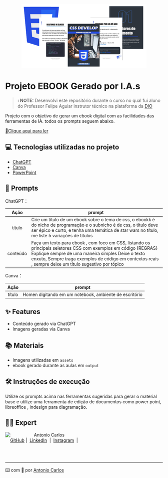 





<p align="center">
<img 
    src="assets/capagit.png"
    width="400"  
/>
</p>

# Projeto EBOOK Gerado por I.A.s


 > ℹ️ **NOTE:** Desenvolvi este repositório durante o curso no qual fui aluno do Professor Felipe Aguiar instrutor técnico na plataforma da [DIO](https://dio.me)

Projeto com o objetivo de gerar um ebook digital com as facilidades das ferramentas de IA. todos os prompts
seguem abaixo.

<a href="output/CSS DEVELOP - ANTONIO CARLOS.pdf" title="View PDF now"> <font style="vertical-align: inherit;"><font style="vertical-align: inherit;">📘</font></font>Clique aqui para ler</a>

## 💻 Tecnologias utilizadas no projeto

- [ChatGPT](https://chat.openai.com/) 
- [Canva](https://www.canva.com/pt_br/free/)
- [PowerPoint](https://www.microsoft.com/en/microsoft-365/powerpoint)

## <font style="vertical-align: inherit;"><font style="vertical-align: inherit;">📝</font></font> Prompts


ChatGPT：

|   Ação   | prompt                                                                                                                                                                                                                                                                         |
| :------: | ------------------------------------------------------------------------------------------------------------------------------------------------------------------------------------------------------------------------------------------------------------------------------ |
|  título  | Crie um título de um ebook sobre o tema de css, o ebookk é do nicho de programação e o subnicho é de css, o título deve ser épico e curto, e tenha uma temática de star wars no título, me liste 5 variações de títulos                                                        |
| conteúdo | Faça um texto para ebook , com foco em CSS, listando os principais seletores CSS com exemplos em código {REGRAS} Explique sempre de uma maneira simples Deixe o texto enxuto, Sempre traga exemplos de código em contextos reais , sempre deixe um título sugestivo por tópico |


Canva：

|  Ação  | prompt                                                                                 |
| :----: | -------------------------------------------------------------------------------------- |
| título | Homen digitando em um notebook, ambiente de escritório |

## ✨ Features

- Conteúdo gerado via ChatGPT
- Imagens geradas via Canva

## 📚 Materiais

- Imagens utilizadas em `assets`
- ebook gerado durante as aulas em `output`

## 🛠️ Instruções de execução

Utilize os prompts acima nas ferramentas sugeridas para gerar o material base e utilize uma ferramenta de edição de documentos como power point, libreoffice , indesign para diagramação.

## 👨‍💻 Expert

<p>
    <img 
      align=left 
      margin=10 
      width=80 
      src="https://avatars.githubusercontent.com/u/107660534?s=96&v=4"
    />
    <p>&nbsp&nbsp&nbspAntonio Carlos<br>
    &nbsp&nbsp&nbsp
    <a href="https://github.com/acinfo33">
    GitHub</a>&nbsp;|&nbsp;
    <a href="https://www.linkedin.com/in/antonio-carlos-abb049214/">LinkedIn</a>
&nbsp;|&nbsp;
    <a href="https://www.instagram.com/ac_info33/">
    Instagram</a>
&nbsp;|&nbsp;</p>
</p>
<br/><br/>
<p>

---

⌨️ com <font style="vertical-align: inherit;"><font style="vertical-align: inherit;">💙</font></font> por [Antonio Carlos](https://github.com/acinfo33)